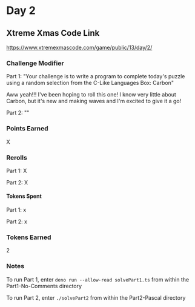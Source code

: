 # Day 2

## Xtreme Xmas Code Link

https://www.xtremexmascode.com/game/public/13/day/2/

### Challenge Modifier

Part 1: "Your challenge is to write a program to complete today's puzzle using a random selection from the C-Like Languages Box: Carbon"

Aww yeah!!! I've been hoping to roll this one! I know very little about Carbon, but it's new and making waves and I'm excited to give it a go!

Part 2: ""

### Points Earned

X

### Rerolls

Part 1: X

Part 2: X

#### Tokens Spent

Part 1: x

Part 2: x

### Tokens Earned

2

### Notes

To run Part 1, enter `deno run --allow-read solvePart1.ts` from within the Part1-No-Comments directory

To run Part 2, enter `./solvePart2` from within the Part2-Pascal directory
